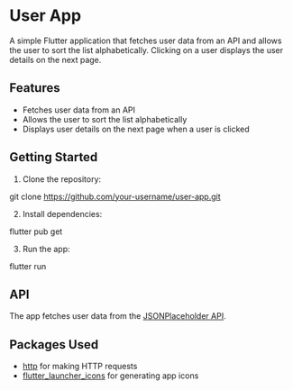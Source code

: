 # User App

A simple Flutter application that fetches user data from an API and allows the user to sort the list alphabetically. Clicking on a user displays the user details on the next page.

## Features

- Fetches user data from an API
- Allows the user to sort the list alphabetically
- Displays user details on the next page when a user is clicked

## Getting Started

1. Clone the repository:

git clone https://github.com/your-username/user-app.git

2. Install dependencies:

flutter pub get

3. Run the app:

flutter run


## API

The app fetches user data from the [JSONPlaceholder API](https://jsonplaceholder.typicode.com/users).

## Packages Used

- [http](https://pub.dev/packages/http) for making HTTP requests
- [flutter_launcher_icons](https://pub.dev/packages/flutter_launcher_icons) for generating app icons
